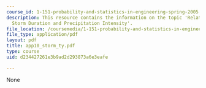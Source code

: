 ```yaml
---
course_id: 1-151-probability-and-statistics-in-engineering-spring-2005
description: This resource contains the information on the topic 'Relation between
  Storm Duration and Precipitation Intensity'.
file_location: /coursemedia/1-151-probability-and-statistics-in-engineering-spring-2005/d234427261e3b9ad2d293873a6e3eafe_app10_storm_ty.pdf
file_type: application/pdf
layout: pdf
title: app10_storm_ty.pdf
type: course
uid: d234427261e3b9ad2d293873a6e3eafe

---
```

None